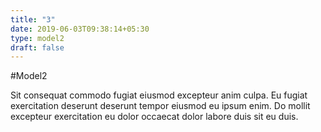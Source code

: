 ```yaml
---
title: "3"
date: 2019-06-03T09:38:14+05:30
type: model2
draft: false
---
```


#Model2

Sit consequat commodo fugiat eiusmod excepteur anim culpa. Eu fugiat exercitation deserunt deserunt tempor eiusmod eu ipsum enim. Do mollit excepteur exercitation eu dolor occaecat dolor labore duis sit eu duis.